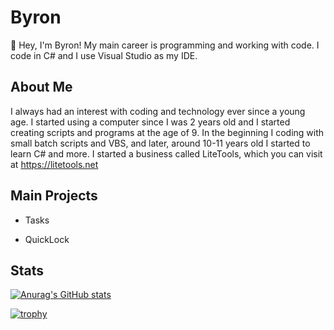 # Byron

👋 Hey, I'm Byron! My main career is programming and working with code. I code in C# and I use Visual Studio as my IDE.

## About Me
I always had an interest with coding and technology ever since a young age. I started using a computer since I was 2 years old and I started creating scripts and programs at the age of 9. In the beginning I coding with small batch scripts and VBS, and later, around 10-11 years old I started to learn C# and more. I started a business called LiteTools, which you can visit at https://litetools.net

## Main Projects
- Tasks

- QuickLock 


## Stats

[![Anurag's GitHub stats](https://github-readme-stats-one-bice.vercel.app/api?username=byronbytes&show_icons=true&include_all_commits=true&count_private=true&role=OWNER,ORGANIZATION_MEMBER,COLLABORATOR&theme=tokyonight)](https://github.com/anuraghazra/github-readme-stats)

[![trophy](https://github-profile-trophy.vercel.app/?username=byronbytes)](https://github.com/ryo-ma/github-profile-trophy)
